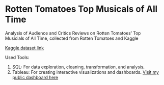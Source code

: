 # Rotten Tomatoes Top Musicals of All Time
Analysis of Audience and Critics Reviews on Rotten Tomatoes' Top Musicials of All Time, collected from Rotten Tomatoes and Kaggle

[Kaggle dataset link](https://www.kaggle.com/datasets/bwandowando/rotten-tomatoes-best-musicals-of-all-time) 

Used Tools:

1. SQL: For data exploration, cleaning, transformation, and analysis.
2. Tableau: For creating interactive visualizations and dashboards.
   [Visit my public dashboard here](https://public.tableau.com/views/RottenTomatoesMusicalsDataVisualization/RottenTomatoesMusicalsDataVisualization?:language=en-US&:sid=&:redirect=auth&:display_count=n&:origin=viz_share_link) 
